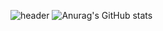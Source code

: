 ![header](https://capsule-render.vercel.app/api?type=Slice&height=240&color=auto&text=DEVELOP&fontColor=FFFFFF&fontAlign=70&fontAlignY=20&fontSize=60&desc=HyeonJin's%20Github&descAlign=80&descAlignY=35&rotate=17&stroke=FFFFFF&strokeWidth=1)
![Anurag's GitHub stats](https://github-readme-stats.vercel.app/api?username=Greatisland&show_icons=true&theme=radical)
<!--
**Greatisland/Greatisland** is a ✨ _special_ ✨ repository because its `README.md` (this file) appears on your GitHub profile.

Here are some ideas to get you started:

- 🔭 I’m currently working on ...
- 🌱 I’m currently learning ...
- 👯 I’m looking to collaborate on ...
- 🤔 I’m looking for help with ...
- 💬 Ask me about ...
- 📫 How to reach me: ...
- 😄 Pronouns: ...
- ⚡ Fun fact: ...
-->
